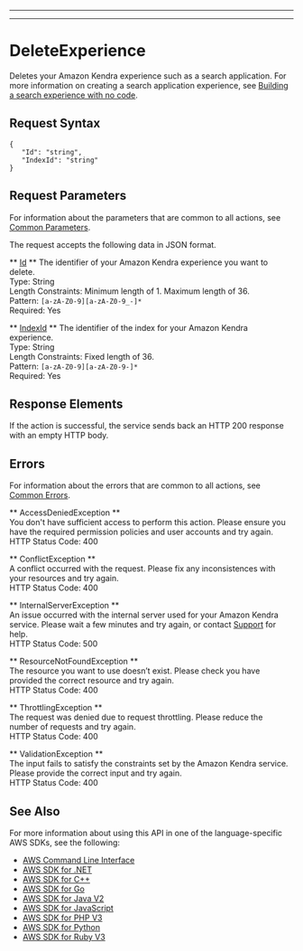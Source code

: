 --------

--------

# DeleteExperience<a name="API_DeleteExperience"></a>

Deletes your Amazon Kendra experience such as a search application\. For more information on creating a search application experience, see [Building a search experience with no code](https://docs.aws.amazon.com/kendra/latest/dg/deploying-search-experience-no-code.html)\.

## Request Syntax<a name="API_DeleteExperience_RequestSyntax"></a>

```
{
   "Id": "string",
   "IndexId": "string"
}
```

## Request Parameters<a name="API_DeleteExperience_RequestParameters"></a>

For information about the parameters that are common to all actions, see [Common Parameters](CommonParameters.md)\.

The request accepts the following data in JSON format\.

 ** [Id](#API_DeleteExperience_RequestSyntax) **   <a name="Kendra-DeleteExperience-request-Id"></a>
The identifier of your Amazon Kendra experience you want to delete\.  
Type: String  
Length Constraints: Minimum length of 1\. Maximum length of 36\.  
Pattern: `[a-zA-Z0-9][a-zA-Z0-9_-]*`   
Required: Yes

 ** [IndexId](#API_DeleteExperience_RequestSyntax) **   <a name="Kendra-DeleteExperience-request-IndexId"></a>
The identifier of the index for your Amazon Kendra experience\.  
Type: String  
Length Constraints: Fixed length of 36\.  
Pattern: `[a-zA-Z0-9][a-zA-Z0-9-]*`   
Required: Yes

## Response Elements<a name="API_DeleteExperience_ResponseElements"></a>

If the action is successful, the service sends back an HTTP 200 response with an empty HTTP body\.

## Errors<a name="API_DeleteExperience_Errors"></a>

For information about the errors that are common to all actions, see [Common Errors](CommonErrors.md)\.

 ** AccessDeniedException **   
You don't have sufficient access to perform this action\. Please ensure you have the required permission policies and user accounts and try again\.  
HTTP Status Code: 400

 ** ConflictException **   
A conflict occurred with the request\. Please fix any inconsistences with your resources and try again\.  
HTTP Status Code: 400

 ** InternalServerException **   
An issue occurred with the internal server used for your Amazon Kendra service\. Please wait a few minutes and try again, or contact [Support](http://aws.amazon.com/contact-us/) for help\.  
HTTP Status Code: 500

 ** ResourceNotFoundException **   
The resource you want to use doesn’t exist\. Please check you have provided the correct resource and try again\.  
HTTP Status Code: 400

 ** ThrottlingException **   
The request was denied due to request throttling\. Please reduce the number of requests and try again\.  
HTTP Status Code: 400

 ** ValidationException **   
The input fails to satisfy the constraints set by the Amazon Kendra service\. Please provide the correct input and try again\.  
HTTP Status Code: 400

## See Also<a name="API_DeleteExperience_SeeAlso"></a>

For more information about using this API in one of the language\-specific AWS SDKs, see the following:
+  [AWS Command Line Interface](https://docs.aws.amazon.com/goto/aws-cli/kendra-2019-02-03/DeleteExperience) 
+  [AWS SDK for \.NET](https://docs.aws.amazon.com/goto/DotNetSDKV3/kendra-2019-02-03/DeleteExperience) 
+  [AWS SDK for C\+\+](https://docs.aws.amazon.com/goto/SdkForCpp/kendra-2019-02-03/DeleteExperience) 
+  [AWS SDK for Go](https://docs.aws.amazon.com/goto/SdkForGoV1/kendra-2019-02-03/DeleteExperience) 
+  [AWS SDK for Java V2](https://docs.aws.amazon.com/goto/SdkForJavaV2/kendra-2019-02-03/DeleteExperience) 
+  [AWS SDK for JavaScript](https://docs.aws.amazon.com/goto/AWSJavaScriptSDK/kendra-2019-02-03/DeleteExperience) 
+  [AWS SDK for PHP V3](https://docs.aws.amazon.com/goto/SdkForPHPV3/kendra-2019-02-03/DeleteExperience) 
+  [AWS SDK for Python](https://docs.aws.amazon.com/goto/boto3/kendra-2019-02-03/DeleteExperience) 
+  [AWS SDK for Ruby V3](https://docs.aws.amazon.com/goto/SdkForRubyV3/kendra-2019-02-03/DeleteExperience) 